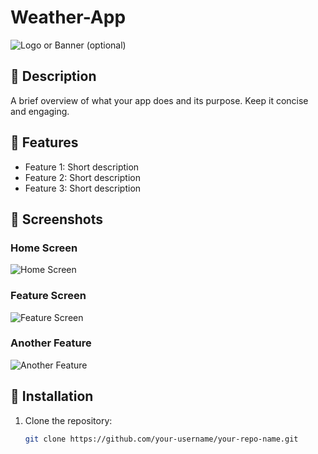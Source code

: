 # Weather-App

![Logo or Banner (optional)](path_to_logo_image)

## 📖 Description
A brief overview of what your app does and its purpose. Keep it concise and engaging.

## 🌟 Features
- Feature 1: Short description
- Feature 2: Short description
- Feature 3: Short description

## 📸 Screenshots
### Home Screen
![Home Screen](path_to_image1)
### Feature Screen
![Feature Screen](path_to_image2)
### Another Feature
![Another Feature](path_to_image3)

## 🚀 Installation
1. Clone the repository:
   ```bash
   git clone https://github.com/your-username/your-repo-name.git
